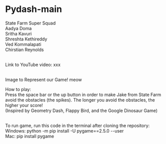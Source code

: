 # Pydash-main

State Farm Super Squad  <br />
Aadya Doma  <br />
Sritha Kavuri  <br />
Shreshta Kethireddy  <br />
Ved Kommalapati  <br />
Chirstian Reynolds  <br />  <br />

Link to YouTube video: xxx  <br />  <br />

Image to Represent our Game! meow

How to play:  <br />
Press the space bar or the up button in order to make Jake from State Farm avoid the obstacles (the spikes). The longer you avoid the obstacles, the higher your score!  <br />
(Inspired by Geometry Dash, Flappy Bird, and the Google Dinosaur Game)  <br />  <br />

To run game, run this code in the terminal after cloning the repository: <br />
Windows: python -m pip install -U pygame==2.5.0 --user  <br />
Mac: pip install pygame
